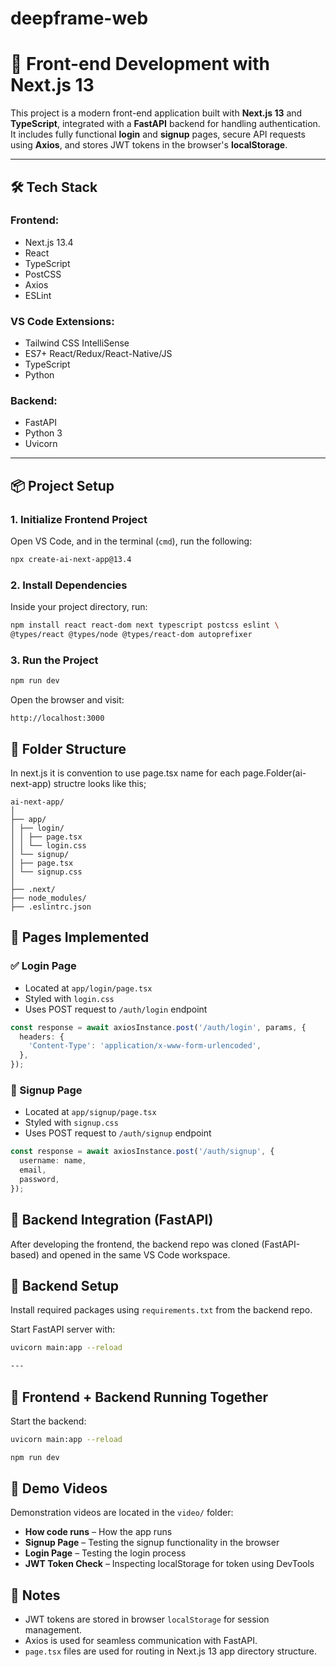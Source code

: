# deepframe-web
# 🚀 Front-end Development with Next.js 13 

This project is a modern front-end application built with **Next.js 13** and **TypeScript**, integrated with a **FastAPI** backend for handling authentication. It includes fully functional **login** and **signup** pages, secure API requests using **Axios**, and stores JWT tokens in the browser's **localStorage**.

---

## 🛠️ Tech Stack

### Frontend:
- Next.js 13.4  
- React  
- TypeScript  
- PostCSS  
- Axios  
- ESLint  

### VS Code Extensions:
- Tailwind CSS IntelliSense  
- ES7+ React/Redux/React-Native/JS  
- TypeScript  
- Python  

### Backend:
- FastAPI  
- Python 3  
- Uvicorn  

---

## 📦 Project Setup

### 1. Initialize Frontend Project

Open VS Code, and in the terminal (`cmd`), run the following:

```bash
npx create-ai-next-app@13.4
```
### 2. Install Dependencies

Inside your project directory, run:

```bash
npm install react react-dom next typescript postcss eslint \
@types/react @types/node @types/react-dom autoprefixer
```
### 3. Run the Project

```bash
npm run dev
```

Open the browser and visit:

```text
http://localhost:3000
```

## 📁 Folder Structure
In next.js it is convention to use page.tsx name for each page.Folder(ai-next-app) structre looks like this;
```
ai-next-app/
│
├── app/
│ ├── login/
│ │ ├── page.tsx
│ │ └── login.css
│ └── signup/
│ ├── page.tsx
│ └── signup.css
│
├── .next/
├── node_modules/
├── .eslintrc.json
```
## 🔐 Pages Implemented

### ✅ Login Page
- Located at `app/login/page.tsx`
- Styled with `login.css`
- Uses POST request to `/auth/login` endpoint

```ts
const response = await axiosInstance.post('/auth/login', params, {
  headers: {
    'Content-Type': 'application/x-www-form-urlencoded',
  },
});
```
### 📝 Signup Page
- Located at `app/signup/page.tsx`
- Styled with `signup.css`
- Uses POST request to `/auth/signup` endpoint

```ts
const response = await axiosInstance.post('/auth/signup', {
  username: name,
  email,
  password,
});
```
## 🔗 Backend Integration (FastAPI)

After developing the frontend, the backend repo was cloned (FastAPI-based) and opened in the same VS Code workspace.
## 🧰 Backend Setup

Install required packages using `requirements.txt` from the backend repo.

Start FastAPI server with:

```bash
uvicorn main:app --reload

---

```
## 🔄 Frontend + Backend Running Together

Start the backend:

```bash
uvicorn main:app --reload
```
```bash
npm run dev
```




 ## 🎥 Demo Videos

Demonstration videos are located in the `video/` folder:

- **How code runs** – How the app runs  
- **Signup Page** – Testing the signup functionality in the browser  
- **Login Page** – Testing the login process  
- **JWT Token Check** – Inspecting localStorage for token using DevTools  
## 📌 Notes

- JWT tokens are stored in browser `localStorage` for session management.
- Axios is used for seamless communication with FastAPI.
- `page.tsx` files are used for routing in Next.js 13 app directory structure.


